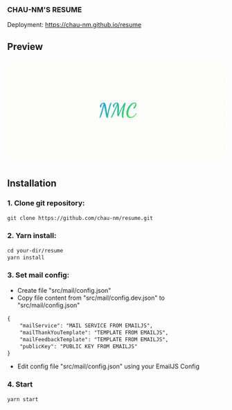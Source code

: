 ### CHAU-NM'S RESUME
Deployment: https://chau-nm.github.io/resume

## Preview
![portfolio demo](src/assets/images/demo.gif)


## Installation

### 1. Clone git repository:
    
    git clone https://github.com/chau-nm/resume.git
 
### 2. Yarn install:

    cd your-dir/resume
    yarn install

### 3. Set mail config:

   - Create file "src/mail/config.json"
   - Copy file content from "src/mail/config.dev.json" to "src/mail/config.json"

    {
        "mailService": "MAIL SERVICE FROM EMAILJS",
        "mailThankYouTemplate": "TEMPLATE FROM EMAILJS",
        "mailFeedbackTemplate": "TEMPLATE FROM EMAILJS",
        "publicKey": "PUBLIC KEY FROM EMAILJS"
    }

   - Edit config file "src/mail/config.json" using your EmailJS Config
   
### 4. Start
    yarn start
